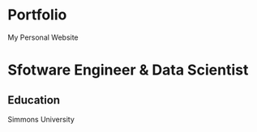 # Portfolio
My Personal Website

# Sfotware Engineer & Data Scientist

## Education
Simmons University
